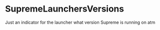 # SupremeLaunchersVersions
Just an indicator for the launcher what version Supreme is running on atm
